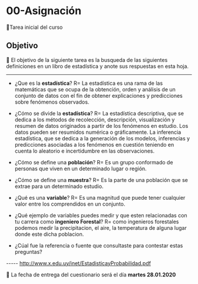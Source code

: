 # 00-Asignación
:card_index:Tarea inicial del curso

## Objetivo

:dart: El objetivo de la siguiente tarea es la busqueda de las siguientes definiciones en un libro de estadística y anote sus respuestas en esta hoja.

-----

+ ¿Que es la __estadística__?
 R= La estadística es una rama de las matemáticas que se ocupa de la obtención, orden y análisis de un conjunto de datos con el fin de obtener explicaciones y predicciones sobre fenómenos observados.

+ ¿Cómo se divide la __estadística__?
 R= La estadística descriptiva, que se dedica a los métodos de recolección, descripción, visualización y resumen de datos originados a partir de los fenómenos en estudio. Los datos pueden ser resumidos numérica o gráficamente. 
La inferencia estadística, que se dedica a la generación de los modelos, inferencias y predicciones asociadas a los fenómenos en cuestión teniendo en cuenta lo aleatorio e incertidumbre en las observaciones. 

+ ¿Cómo se define una __población__?
 R= Es un grupo conformado de personas que viven en un determinado lugar o región.


+ ¿Cómo se define una __muestra__?
R= Es la parte de una población que se extrae para un determinado estudio.

+ ¿Qué es una __variable__?
 R= Es una magnitud que puede tener cualquier valor entre los comprendidos en un conjunto.

+ ¿Qué ejemplo de variables puedes medir y que esten relacionadas con tu carrera como __ingeniero Forestal__?
 R= como ingenieros forestales podemos medir la precipitacion, el aire, la temperatura de alguna lugar donde este dicha poblacion.

+ ¿Cúal fue la referencia o fuente que consultaste para contestar estas preguntas?

----- http://www.x.edu.uy/inet/EstadisticayProbabilidad.pdf

:card_index: La fecha de entrega del cuestionario será el día __martes 28.01.2020__
